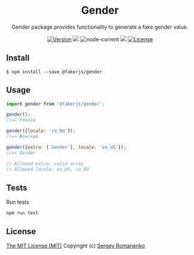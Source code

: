 <h1 align="center">Gender</h1>
<p align="center">
Gender package provides functionality to generate a fake gender value.
</p>

<p align="center">
<a href="https://github.com/faker-javascript/gender/releases"><img alt="Version" src="https://img.shields.io/github/release/faker-javascript/gender.svg?label=version&color=green"></a> <img src="https://img.shields.io/npm/dt/@fakerjs/gender"> <img alt="node-current" src="https://img.shields.io/node/v/@fakerjs/gender"> <a href="https://github.com/faker-javascript/gender/actions/workflows/ci.yml"><img src="https://github.com/faker-javascript/gender/actions/workflows/ci.yml/badge.svg"></a> <a href="https://github.com/faker-javascript/gender"><img src="https://img.shields.io/badge/license-MIT-blue.svg?color=green" alt="License"></a>
</p>

## Install

```
$ npm install --save @fakerjs/gender
```

## Usage

```js
import gender from '@fakerjs/gender';

gender();
//=> Female

gender({locale: 'ru_RU'});
//=> Женский

gender({extra: ['Gender'], locale: 'en_US'});
//=> Gender

// Allowed extra: valid array
// Allowed locale: en_US, ru_RU
```

## Tests

Run tests

```
npm run test
```

## License
[The MIT License (MIT)](https://github.com/faker-javascript/gender/blob/master/LICENSE.txt)
Copyright (c) [Sergey Romanenko](https://github.com/Awilum)
